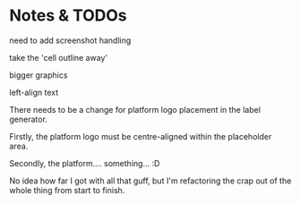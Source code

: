 # Notes & TODOs

need to add screenshot handling

take the 'cell outline away'

bigger graphics

left-align text


There needs to be a change for platform logo placement in the label generator. 

Firstly, the platform logo must be centre-aligned within the placeholder area.

Secondly, the platform.... something... :D


No idea how far I got with all that guff, but I'm refactoring the crap out of the whole thing from start to finish.